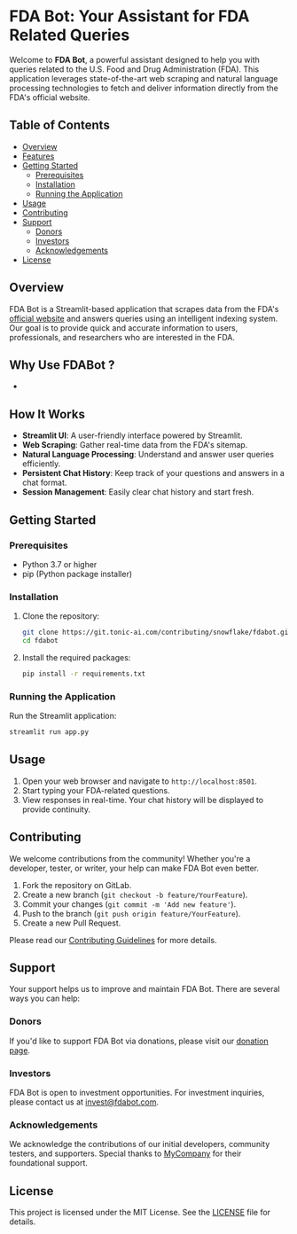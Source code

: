 # FDA Bot: Your Assistant for FDA Related Queries

Welcome to **FDA Bot**, a powerful assistant designed to help you with queries related to the U.S. Food and Drug Administration (FDA). This application leverages state-of-the-art web scraping and natural language processing technologies to fetch and deliver information directly from the FDA's official website.

## Table of Contents
- [Overview](#overview)
- [Features](#features)
- [Getting Started](#getting-started)
  - [Prerequisites](#prerequisites)
  - [Installation](#installation)
  - [Running the Application](#running-the-application)
- [Usage](#usage)
- [Contributing](#contributing)
- [Support](#support)
  - [Donors](#donors)
  - [Investors](#investors)
  - [Acknowledgements](#acknowledgements)
- [License](#license)

## Overview
FDA Bot is a Streamlit-based application that scrapes data from the FDA's [official website](https://www.fda.gov) and answers queries using an intelligent indexing system. Our goal is to provide quick and accurate information to users, professionals, and researchers who are interested in the FDA.

## Why Use FDABot ?

-

## How It Works
- **Streamlit UI**: A user-friendly interface powered by Streamlit.
- **Web Scraping**: Gather real-time data from the FDA's sitemap.
- **Natural Language Processing**: Understand and answer user queries efficiently.
- **Persistent Chat History**: Keep track of your questions and answers in a chat format.
- **Session Management**: Easily clear chat history and start fresh.

## Getting Started

### Prerequisites
- Python 3.7 or higher
- pip (Python package installer)

### Installation
1. Clone the repository:
    ```sh
    git clone https://git.tonic-ai.com/contributing/snowflake/fdabot.git
    cd fdabot
    ```

2. Install the required packages:
    ```sh
    pip install -r requirements.txt
    ```

### Running the Application
Run the Streamlit application:
```sh
streamlit run app.py
```

## Usage
1. Open your web browser and navigate to `http://localhost:8501`.
2. Start typing your FDA-related questions.
3. View responses in real-time. Your chat history will be displayed to provide continuity.

## Contributing
We welcome contributions from the community! Whether you're a developer, tester, or writer, your help can make FDA Bot even better.

1. Fork the repository on GitLab.
2. Create a new branch (`git checkout -b feature/YourFeature`).
3. Commit your changes (`git commit -m 'Add new feature'`).
4. Push to the branch (`git push origin feature/YourFeature`).
5. Create a new Pull Request.

Please read our [Contributing Guidelines](CONTRIBUTING.md) for more details.

## Support
Your support helps us to improve and maintain FDA Bot. There are several ways you can help:

### Donors
If you'd like to support FDA Bot via donations, please visit our [donation page](https://fdabot.com/donate).

### Investors
FDA Bot is open to investment opportunities. For investment inquiries, please contact us at [invest@fdabot.com](mailto:invest@fdabot.com).

### Acknowledgements
We acknowledge the contributions of our initial developers, community testers, and supporters. Special thanks to [MyCompany](https://example.com) for their foundational support.

## License
This project is licensed under the MIT License. See the [LICENSE](LICENSE) file for details.